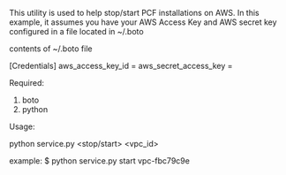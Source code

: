 This utility is used to help stop/start PCF installations on AWS.  In this example, it assumes you have your AWS Access Key and AWS secret key configured in a file located in ~/.boto


contents of ~/.boto file

[Credentials]
aws_access_key_id = <Your Access Key ID>
aws_secret_access_key = <Your AWS Secret ID>

Required:
1.  boto
2.  python


Usage:

python service.py <stop/start> <vpc_id>

example:
$ python service.py start vpc-fbc79c9e
